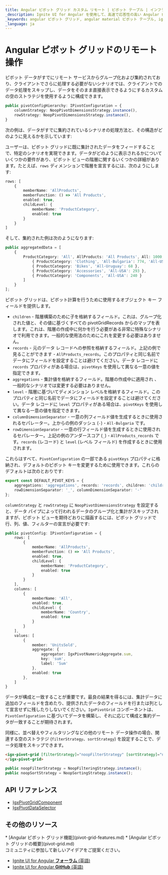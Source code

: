 ```yaml
---
title: Angular ピボット グリッド カスタム リモート | ピボット テーブル | インフラジスティックス
_description: Ignite UI for Angular を使用して、高速で応答性の高い Angular ピボット グリッドとテーブルを作成します。ピボット データを介して複雑なデータ分析を実行します。
_keywords: angular ピボット グリッド, angular material ピボット テーブル, ignite ui for angular, ピボット グリッドのカスタマイズ, ピボット グリッド リモート, ピボット リモート
_language: ja
---
```



# Angular ピボット グリッドのリモート操作

ピボット データがすでにリモート サービスからグループ化および集約されており、クライアントでさらに処理する必要がないシナリオでは、クライアントでのデータ処理をスキップし、データをそのまま直接表示できるようにするカスタムの空のストラテジを使用するように構成できます。

```typescript
public pivotConfigHierarchy: IPivotConfiguration = {
    columnStrategy: NoopPivotDimensionsStrategy.instance(),
    rowStrategy: NoopPivotDimensionsStrategy.instance(),
}
```

次の例は、データがすでに集約されているシナリオの処理方法と、その構造がどのように見えるかを示しています:
<code-view style="height: 530px" 
           data-demos-base-url="{environment:demosBaseUrl}" 
           iframe-src="{environment:demosBaseUrl}/pivot-grid/pivot-grid-noop" alt="Angular ピボット グリッドのカスタム定義済み集計の例">
</code-view>

ユーザーは、ピボット グリッドに既に集計されたデータをフィードすることで、特定のシナリオを実現できます。データがどのように表示されるかについていくつかの要件があり、ピボット ビューの階層に関するいくつかの詳細があります。たとえば、`rows` ディメンションで階層を宣言するには、次のようにします:

```typescript
rows: [
    {
        memberName: 'AllProducts',
        memberFunction: () => 'All Products',
        enabled: true,
        childLevel: {
            memberName: 'ProductCategory',
            enabled: true
        }
    }
]
```

そして、集約された例は次のようになります:

```typescript
public aggregatedData = [
    {
        ProductCategory: 'All', AllProducts: 'All Products', All: 1000, 'All-Bulgaria': 774, 'All-USA': 829, 'All-Uruguay': 524, AllProducts_records: [
            { ProductCategory: 'Clothing', 'All-Bulgaria': 774, 'All-USA': 296, 'All-Uruguay': 456 },
            { ProductCategory: 'Bikes', 'All-Uruguay': 68 },
            { ProductCategory: 'Accessories', 'All-USA': 293 },
            { ProductCategory: 'Components', 'All-USA': 240 }
        ]
    }
];
```

ピボット グリッドは、ピボット計算を行うために使用するオブジェクト キー フィールドを提供します。
- `children` - 階層構築のために子を格納するフィールド。これは、グループ化された値と、その値に基づくすべての pivotGridRecords からのマップを表します。これは、階層の作成中に何かを行う必要がある非常に特殊なシナリオで利用できます。一般的な使用法のためにこれを変更する必要はありません。
- `records` - 元のデータ レコードへの参照を格納するフィールド。上記の例で見ることができます - `AllProducts_records`。このプロパティと同じ名前でデータにフィールドを設定することは避けてください。データ レコードに `records` プロパティがある場合は、`pivotKeys` を使用して異なる一意の値を指定できます。
- `aggregations` - 集計値を格納するフィールド。階層の作成中に適用され 、一般的なシナリオでは変更する必要はありません。
- `level` - 階層に基づいてディメンション レベルを格納するフィールド。このプロパティと同じ名前でデータにフィールドを設定することは避けてください。データ レコードに `level` プロパティがある場合は、`pivotKeys` を使用して異なる一意の値を指定できます。 
- `columnDimensionSeparator` - 一意の列フィールド値を生成するときに使用されるセパレーター。上からの例のダッシュ (`-`) - `All-Bulgaria` です。
- `rowDimensionSeparator` - 一意の行フィールド値を生成するときに使用されるセパレーター。上記の例のアンダースコア (`_`) - `AllProducts_records` です。`records` (レコード) と `level` (レベル フィールド) を作成するときに使用されます。

これらはすべて、`Pivo​​tConfiguration` の一部である `pivotKeys` プロパティに格納され、デフォルトのピボット キーを変更するために使用できます。これらのデフォルトは次のとおりです:

```typescript
export const DEFAULT_PIVOT_KEYS = {
    aggregations: 'aggregations', records: 'records', children: 'children', level: 'level',
    rowDimensionSeparator: '_', columnDimensionSeparator: '-'
};
```

`columnStrategy` と `rowStrategy` に `NoopPivotDimensionsStrategy` を設定すると、データ パイプによって行われるデータのグループ化と集計がスキップされますが、ピボット ビューを期待どおりに描画するには、ピボット グリッドで行、列、値、フィルターの宣言が必要です:

```typescript
public pivotConfig: IPivotConfiguration = {
    rows: [
        {
            memberName: 'AllProducts',
            memberFunction: () => 'All Products',
            enabled: true,
            childLevel: {
                memberName: 'ProductCategory',
                enabled: true
            }
        }
    ],
    columns: [
        {
            memberName: 'All',
            enabled: true,
            childLevel: {
                memberName: 'Country',
                enabled: true
            }
        }
    ],
    values: [
        {
            member: 'UnitsSold',
            aggregate: {
                aggregator: IgxPivotNumericAggregate.sum,
                key: 'sum',
                label: 'Sum'
            },
            enabled: true
        },
    ]
}
```

データが構成と一致することが重要です。最良の結果を得るには、集計データに追加のフィールドを含めたり、提供されたデータのフィールドを行または列として宣言せずに残したりしないでください。`IgxPivotGrid` コンポーネントは、`PivotConfiguration` に基づいてデータを構築し、それに応じて構成と集約データが一致することが期待されます。

同様に、並べ替えやフィルタリングなどの他のリモート データ操作の場合、関連する空のストラテジ (`filterStrategy`、`sortStrategy`) を設定することで、データ処理をスキップできます。

```html
<igx-pivot-grid [filterStrategy]="noopFilterStrategy" [sortStrategy]="noopSortStrategy" ...>
</igx-pivot-grid>
```

```typescript
public noopFilterStrategy = NoopFilteringStrategy.instance();
public noopSortStrategy = NoopSortingStrategy.instance();
```

## API リファレンス
* [IgxPivotGridComponent]({environment:angularApiUrl}/classes/igxpivotgridcomponent.html)
* [IgxPivotDataSelector]({environment:angularApiUrl}/classes/igxpivotdataselector.html)


## その他のリソース
<div class="divider--half"></div>
* [Angular ピボット グリッド機能](pivot-grid-features.md)
* [Angular ピボット グリッドの概要](pivot-grid.md)

<div class="divider--half"></div>
コミュニティに参加して新しいアイデアをご提案ください。

* [Ignite UI for Angular **フォーラム** (英語)](https://www.infragistics.com/community/forums/f/ignite-ui-for-angular)
* [Ignite UI for Angular **GitHub** (英語)](https://github.com/IgniteUI/igniteui-angular)